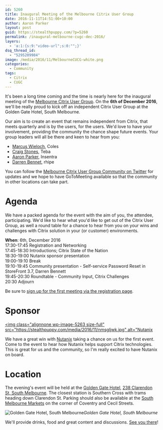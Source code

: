 ```yaml
---
id: 5260
title: Inaugural Meeting of the Melbourne Citrix User Group
date: 2016-11-11T14:51:00+10:00
author: Aaron Parker
layout: post
guid: https://stealthpuppy.com/?p=5260
permalink: /inaugural-melbourne-cugc-dec-2016/
layers:
  - 'a:1:{s:9:"video-url";s:0:"";}'
dsq_thread_id:
  - "5295209984"
image: /media/2016/11/MelbourneCUCG-white.png
categories:
  - Community
tags:
  - Citrix
  - CUGC
---
```

It's been a long time coming and the time is nearly here for the inaugural meeting of the [Melbourne Citrix User Group](https://www.mycugc.org/page/melbourne-dec6-2016?source=5). On the **6th of December 2016**, we'll be really proud to kick off an independent Citrix User Group at the Golden Gate Hotel, South Melbourne.

Our aim is to create an event that remains independent from Citrix, that meets quarterly and is by the users, for the users. We'd love to have your involvement, providing the community the chance shape future events. Your group leaders will all be there and keen to hear from you:

  * [Marcus Wieloch](https://twitter.com/mucas31), Coles
  * [Craig Stones](https://twitter.com/craigastones), Teba
  * [Aaron Parker](https://twitter.com/stealthpuppy), Insentra
  * [Darren Bennet](https://twitter.com/darrenbennett76), rhipe

You can follow the [Melbourne Citrix User Group Community on Twitter](https://twitter.com/mcugc) for updates and we hope to have GoToMeeting available so that the community in other locations can take part.

# Agenda

We have a packed agenda for the event with the aim of you, the attendee, participating. We'd like to hear what you'd like to get out of the Citrix User Group, as well a round table for a chance to hear from you on your wins and challenges with Citrix solution in your (or customer) environments.

**When**: 6th, December 2016  
17:30-17:45 Registration and Networking  
17:45-18:30 Introductions; Citrix State of the Nation  
18:30-19:00 Nutanix sponsor presentation  
19:00-19:10 Break  
19:10-19:45 Community presentation - Self-service Password Reset in StoreFront 3.7, Darren Bennett  
19:45-20:30 Roundtable - Community Input, Citrix Challenges  
20:30 Adjourn

Be sure to [sign up for the first meeting via the registration page](https://www.mycugc.org/page/melbourne-dec6-2016?source=5).

# Sponsor

[<img class="alignnone wp-image-5263 size-full" src="https://stealthpuppy.com/media/2016/11/nmsgljwk.jpg" alt="Nutanix](http://www.nutanix.com/)

We have a great win with [Nutanix](http://www.nutanix.com/) taking a chance on us for the first event. Come to the event to hear how Nutanix helps support Citrix technologies. This is great for us and the community, so I'm really excited to have Nutanix on board.

# **Location**

The evening's event will be held at the [Golden Gate Hotel](http://goldengatehotel.com.au/), [238 Clarendon St, South Melbourne](https://goo.gl/maps/koiVRsKnjfC2). The closest station is Southern Cross with trams heading down Clarendon St. Parking should also be available at the [South Melbourne Markets](https://goo.gl/maps/LJhq3kGcHi52) on the corner of Coventry and Cecil Streets.

![Golden Gate Hotel, South Melbourne]({{site.baseurl}}/media/2016/11/1f5bdf747de064d5e3afe438656432f965ed6d37.jpg)*Golden Gate Hotel, South Melbourne*

We'll provide drinks, food and great content and discussions. [See you there](https://www.mycugc.org/page/melbourne-dec6-2016?source=5)!